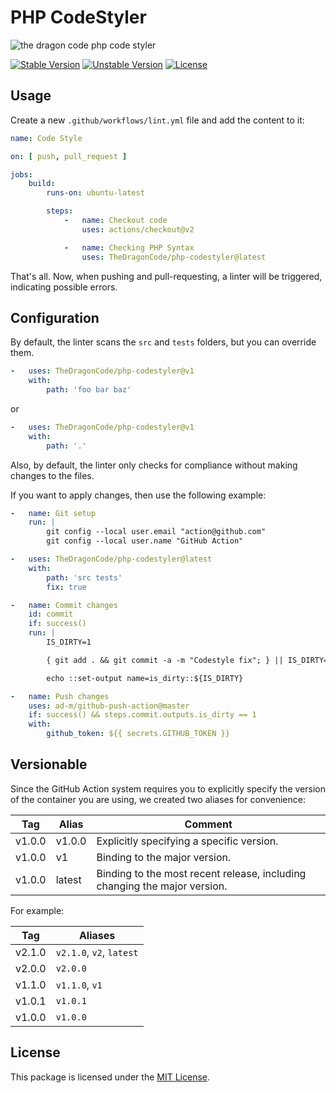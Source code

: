 # PHP CodeStyler

![the dragon code php code styler](https://preview.dragon-code.pro/the-dragon-code/php-code-styler.svg?brand=github&invert=1)

[![Stable Version][badge_stable]][link_repo]
[![Unstable Version][badge_unstable]][link_repo]
[![License][badge_license]][link_license]

## Usage

Create a new `.github/workflows/lint.yml` file and add the content to it:

```yaml
name: Code Style

on: [ push, pull_request ]

jobs:
    build:
        runs-on: ubuntu-latest

        steps:
            -   name: Checkout code
                uses: actions/checkout@v2

            -   name: Checking PHP Syntax
                uses: TheDragonCode/php-codestyler@latest
```

That's all. Now, when pushing and pull-requesting, a linter will be triggered, indicating possible errors.

## Configuration

By default, the linter scans the `src` and `tests` folders, but you can override them.

```yaml
-   uses: TheDragonCode/php-codestyler@v1
    with:
        path: 'foo bar baz'
```

or

```yaml
-   uses: TheDragonCode/php-codestyler@v1
    with:
        path: '.'
```

Also, by default, the linter only checks for compliance without making changes to the files.

If you want to apply changes, then use the following example:

```yaml
-   name: Git setup
    run: |
        git config --local user.email "action@github.com"
        git config --local user.name "GitHub Action"

-   uses: TheDragonCode/php-codestyler@latest
    with:
        path: 'src tests'
        fix: true

-   name: Commit changes
    id: commit
    if: success()
    run: |
        IS_DIRTY=1

        { git add . && git commit -a -m "Codestyle fix"; } || IS_DIRTY=0

        echo ::set-output name=is_dirty::${IS_DIRTY}

-   name: Push changes
    uses: ad-m/github-push-action@master
    if: success() && steps.commit.outputs.is_dirty == 1
    with:
        github_token: ${{ secrets.GITHUB_TOKEN }}
```

## Versionable

Since the GitHub Action system requires you to explicitly specify the version of the container you are using, we created two aliases for convenience:

| Tag    | Alias  | Comment                                                                   |
|--------|--------|---------------------------------------------------------------------------|
| v1.0.0 | v1.0.0 | Explicitly specifying a specific version.                                 |
| v1.0.0 | v1     | Binding to the major version.                                             |
| v1.0.0 | latest | Binding to the most recent release, including changing the major version. |

For example:

| Tag    | Aliases                  |
|--------|--------------------------|
| v2.1.0 | `v2.1.0`, `v2`, `latest` |
| v2.0.0 | `v2.0.0`                 |
| v1.1.0 | `v1.1.0`, `v1`           |
| v1.0.1 | `v1.0.1`                 |
| v1.0.0 | `v1.0.0`                 |

## License

This package is licensed under the [MIT License](LICENSE).


[badge_license]:    https://img.shields.io/badge/license-MIT-green?style=flat-square

[badge_stable]:     https://img.shields.io/github/v/release/TheDragonCode/php-codestyler?label=stable&style=flat-square

[badge_unstable]:   https://img.shields.io/badge/unstable-dev--main-orange?style=flat-square

[link_license]:     LICENSE

[link_repo]:        https://github.com/TheDragonCode/php-codestyler
